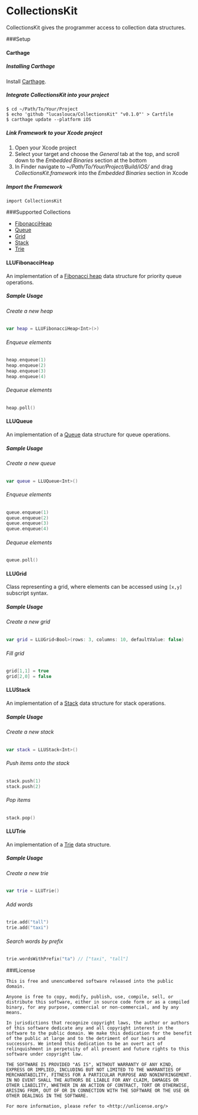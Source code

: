 # CollectionsKit
CollectionsKit gives the programmer access to collection data structures.

###Setup
#### Carthage
##### Installing Carthage
Install [Carthage](https://github.com/Carthage/Carthage/releases).

##### Integrate CollectionsKit into your project
```
$ cd ~/Path/To/Your/Project
$ echo 'github "lucaslouca/CollectionsKit" "v0.1.0"' > Cartfile
$ carthage update --platform iOS
```

##### Link Framework to your Xcode project
1. Open your Xcode project
2. Select your target and choose the *General* tab at the top, and scroll down to the *Embedded Binaries* section at the bottom
3. In Finder navigate to *~/Path/To/Your/Project/Build/iOS/* and drag *CollectionsKit.framework* into the *Embedded Binaries* section in Xcode

##### Import the Framework
```
import CollectionsKit
```

###Supported Collections

- [FibonacciHeap](#llufibonacciheap)
- [Queue](#lluqueue)
- [Grid](#llugrid)
- [Stack](#llustack)
- [Trie](#llutrie)

#### LLUFibonacciHeap
An implementation of a [Fibonacci heap](https://en.wikipedia.org/wiki/Fibonacci_heap) data structure for priority queue operations.

##### Sample Usage
###### Create a new heap
```Swift
var heap = LLUFibonacciHeap<Int>(>)
```

###### Enqueue elements
```Swift
heap.enqueue(1)
heap.enqueue(2)
heap.enqueue(3)
heap.enqueue(4)
```

###### Dequeue elements
```Swift
heap.poll()
```

#### LLUQueue
An implementation of a [Queue](https://en.wikipedia.org/wiki/Queue_(abstract_data_type)) data structure for queue operations.

##### Sample Usage
###### Create a new queue
```Swift
var queue = LLUQueue<Int>()
```

###### Enqueue elements
```Swift
queue.enqueue(1)
queue.enqueue(2)
queue.enqueue(3)
queue.enqueue(4)
```

###### Dequeue elements
```Swift
queue.poll()
```

#### LLUGrid
Class representing a grid, where elements can be accessed using `[x,y]` subscript syntax.

##### Sample Usage
###### Create a new grid
```Swift
var grid = LLUGrid<Bool>(rows: 3, columns: 10, defaultValue: false)
```

###### Fill grid
```Swift
grid[1,1] = true
grid[2,0] = false
```

#### LLUStack
An implementation of a [Stack](https://en.wikipedia.org/wiki/Stack_(abstract_data_type)) data structure for stack operations.

##### Sample Usage
###### Create a new stack
```Swift
var stack = LLUStack<Int>()
```

###### Push items onto the stack
```Swift
stack.push(1)
stack.push(2)
```

###### Pop items
```Swift
stack.pop()
```

#### LLUTrie
An implementation of a [Trie](https://en.wikipedia.org/wiki/Trie) data structure.

##### Sample Usage
###### Create a new trie
```Swift
var trie = LLUTrie()
```

###### Add words
```Swift
trie.add("tall")
trie.add("taxi")
```

###### Search words by prefix
```Swift
trie.wordsWithPrefix("ta") // ["taxi", "tall"]
```

###License
```
This is free and unencumbered software released into the public domain.

Anyone is free to copy, modify, publish, use, compile, sell, or
distribute this software, either in source code form or as a compiled
binary, for any purpose, commercial or non-commercial, and by any
means.

In jurisdictions that recognize copyright laws, the author or authors
of this software dedicate any and all copyright interest in the
software to the public domain. We make this dedication for the benefit
of the public at large and to the detriment of our heirs and
successors. We intend this dedication to be an overt act of
relinquishment in perpetuity of all present and future rights to this
software under copyright law.

THE SOFTWARE IS PROVIDED "AS IS", WITHOUT WARRANTY OF ANY KIND,
EXPRESS OR IMPLIED, INCLUDING BUT NOT LIMITED TO THE WARRANTIES OF
MERCHANTABILITY, FITNESS FOR A PARTICULAR PURPOSE AND NONINFRINGEMENT.
IN NO EVENT SHALL THE AUTHORS BE LIABLE FOR ANY CLAIM, DAMAGES OR
OTHER LIABILITY, WHETHER IN AN ACTION OF CONTRACT, TORT OR OTHERWISE,
ARISING FROM, OUT OF OR IN CONNECTION WITH THE SOFTWARE OR THE USE OR
OTHER DEALINGS IN THE SOFTWARE.

For more information, please refer to <http://unlicense.org/>
```
